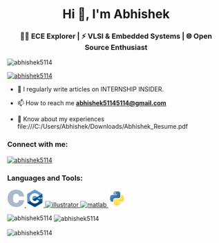 <h1 align="center">Hi 👋, I'm Abhishek</h1>
<h3 align="center">👨‍💻 ECE Explorer | ⚡ VLSI & Embedded Systems | 🌐 Open Source Enthusiast</h3>

<p align="left"> <img src="https://komarev.com/ghpvc/?username=abhishek5114&label=Profile%20views&color=0e75b6&style=flat" alt="abhishek5114" /> </p>

<p align="left"> <a href="https://github.com/ryo-ma/github-profile-trophy"><img src="https://github-profile-trophy.vercel.app/?username=abhishek5114" alt="abhishek5114" /></a> </p>

- 📝 I regularly write articles on INTERNSHIP INSIDER.

- 📫 How to reach me **abhishek51145114@gmail.com**

- 📄 Know about my experiences file:///C:/Users/Abhishek/Downloads/Abhishek_Resume.pdf

<h3 align="left">Connect with me:</h3>
<p align="left">
<a href="https://linkedin.com/in/abhishek5114" target="blank"><img align="center" src="https://raw.githubusercontent.com/rahuldkjain/github-profile-readme-generator/master/src/images/icons/Social/linked-in-alt.svg" alt="abhishek5114" height="30" width="40" /></a>
</p>

<h3 align="left">Languages and Tools:</h3>
<p align="left"> <a href="https://www.cprogramming.com/" target="_blank" rel="noreferrer"> <img src="https://raw.githubusercontent.com/devicons/devicon/master/icons/c/c-original.svg" alt="c" width="40" height="40"/> </a> <a href="https://www.w3schools.com/cpp/" target="_blank" rel="noreferrer"> <img src="https://raw.githubusercontent.com/devicons/devicon/master/icons/cplusplus/cplusplus-original.svg" alt="cplusplus" width="40" height="40"/> </a> <a href="https://www.adobe.com/in/products/illustrator.html" target="_blank" rel="noreferrer"> <img src="https://www.vectorlogo.zone/logos/adobe_illustrator/adobe_illustrator-icon.svg" alt="illustrator" width="40" height="40"/> </a> <a href="https://www.mathworks.com/" target="_blank" rel="noreferrer"> <img src="https://upload.wikimedia.org/wikipedia/commons/2/21/Matlab_Logo.png" alt="matlab" width="40" height="40"/> </a> <a href="https://www.python.org" target="_blank" rel="noreferrer"> <img src="https://raw.githubusercontent.com/devicons/devicon/master/icons/python/python-original.svg" alt="python" width="40" height="40"/> </a> </p>

<p><img align="left" src="https://github-readme-stats.vercel.app/api/top-langs?username=abhishek5114&show_icons=true&locale=en&layout=compact" alt="abhishek5114" /></p>

<p>&nbsp;<img align="center" src="https://github-readme-stats.vercel.app/api?username=abhishek5114&show_icons=true&locale=en" alt="abhishek5114" /></p>

<p><img align="center" src="https://github-readme-streak-stats.herokuapp.com/?user=abhishek5114&" alt="abhishek5114" /></p>
